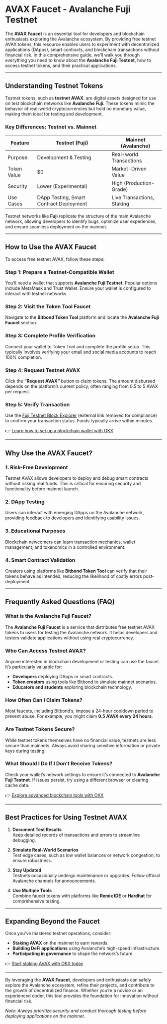 # AVAX Faucet - Avalanche Fuji Testnet  

The **AVAX Faucet** is an essential tool for developers and blockchain enthusiasts exploring the Avalanche ecosystem. By providing free testnet AVAX tokens, this resource enables users to experiment with decentralized applications (DApps), smart contracts, and blockchain transactions without financial risk. In this comprehensive guide, we’ll walk you through everything you need to know about the **Avalanche Fuji Testnet**, how to access testnet tokens, and their practical applications.  

---

## Understanding Testnet Tokens  

Testnet tokens, such as **testnet AVAX**, are digital assets designed for use on test blockchain networks like **Avalanche Fuji**. These tokens mimic the behavior of real-world cryptocurrencies but hold no monetary value, making them ideal for testing and development.  

### Key Differences: Testnet vs. Mainnet  
| Feature              | Testnet (Fuji)              | Mainnet (Avalanche)          |  
|-----------------------|-----------------------------|------------------------------|  
| Purpose               | Development & Testing       | Real-world Transactions      |  
| Token Value           | $0                          | Market-Driven Value          |  
| Security              | Lower (Experimental)        | High (Production-Grade)      |  
| Use Cases             | DApp Testing, Smart Contract Deployment | Live Transactions, Staking |  

Testnet networks like **Fuji** replicate the structure of the main Avalanche network, allowing developers to identify bugs, optimize user experiences, and ensure seamless deployment on the mainnet.  

---

## How to Use the AVAX Faucet  

To access free testnet AVAX, follow these steps:  

### Step 1: Prepare a Testnet-Compatible Wallet  
You’ll need a wallet that supports **Avalanche Fuji Testnet**. Popular options include MetaMask and Trust Wallet. Ensure your wallet is configured to interact with testnet networks.  

### Step 2: Visit the Token Tool Faucet  
Navigate to the **Bitbond Token Tool** platform and locate the **Avalanche Fuji Faucet** section.  

### Step 3: Complete Profile Verification  
Connect your wallet to Token Tool and complete the profile setup. This typically involves verifying your email and social media accounts to reach 100% completion.  

### Step 4: Request Testnet AVAX  
Click the **“Request AVAX”** button to claim tokens. The amount disbursed depends on the platform’s current policy, often ranging from 0.5 to 5 AVAX per request.  

### Step 5: Verify Transaction  
Use the [Fuji Testnet Block Explorer](https://testnet.snowscan.xyz/) (external link removed for compliance) to confirm your transaction status. Funds typically arrive within minutes.  

👉 [Learn how to set up a blockchain wallet with OKX](https://bit.ly/okx-bonus)  

---

## Why Use the AVAX Faucet?  

### 1. **Risk-Free Development**  
Testnet AVAX allows developers to deploy and debug smart contracts without risking real funds. This is critical for ensuring security and functionality before mainnet launch.  

### 2. **DApp Testing**  
Users can interact with emerging DApps on the Avalanche network, providing feedback to developers and identifying usability issues.  

### 3. **Educational Purposes**  
Blockchain newcomers can learn transaction mechanics, wallet management, and tokenomics in a controlled environment.  

### 4. **Smart Contract Validation**  
Creators using platforms like **Bitbond Token Tool** can verify that their tokens behave as intended, reducing the likelihood of costly errors post-deployment.  

---

## Frequently Asked Questions (FAQ)  

### **What is the Avalanche Fuji Faucet?**  
The **Avalanche Fuji Faucet** is a service that distributes free testnet AVAX tokens to users for testing the Avalanche network. It helps developers and testers validate applications without using real cryptocurrency.  

### **Who Can Access Testnet AVAX?**  
Anyone interested in blockchain development or testing can use the faucet. It’s particularly valuable for:  
- **Developers** deploying DApps or smart contracts.  
- **Token creators** using tools like Bitbond to simulate mainnet scenarios.  
- **Educators and students** exploring blockchain technology.  

### **How Often Can I Claim Tokens?**  
Most faucets, including Bitbond’s, impose a 24-hour cooldown period to prevent abuse. For example, you might claim **0.5 AVAX every 24 hours**.  

### **Are Testnet Tokens Secure?**  
While testnet tokens themselves have no financial value, testnets are less secure than mainnets. Always avoid sharing sensitive information or private keys during testing.  

### **What Should I Do If I Don’t Receive Tokens?**  
Check your wallet’s network settings to ensure it’s connected to **Avalanche Fuji Testnet**. If issues persist, try using a different browser or clearing cache data.  

👉 [Explore advanced blockchain tools with OKX](https://bit.ly/okx-bonus)  

---

## Best Practices for Using Testnet AVAX  

1. **Document Test Results**  
   Keep detailed records of transactions and errors to streamline debugging.  

2. **Simulate Real-World Scenarios**  
   Test edge cases, such as low wallet balances or network congestion, to ensure robustness.  

3. **Stay Updated**  
   Testnets occasionally undergo maintenance or upgrades. Follow official Avalanche channels for announcements.  

4. **Use Multiple Tools**  
   Combine faucet tokens with platforms like **Remix IDE** or **Hardhat** for comprehensive testing.  

---

## Expanding Beyond the Faucet  

Once you’ve mastered testnet operations, consider:  
- **Staking AVAX** on the mainnet to earn rewards.  
- **Building DeFi applications** using Avalanche’s high-speed infrastructure.  
- **Participating in governance** to shape the network’s future.  

👉 [Start staking AVAX with OKX today](https://bit.ly/okx-bonus)  

---  

By leveraging the **AVAX Faucet**, developers and enthusiasts can safely explore the Avalanche ecosystem, refine their projects, and contribute to the growth of decentralized finance. Whether you’re a novice or an experienced coder, this tool provides the foundation for innovation without financial risk.  

*Note: Always prioritize security and conduct thorough testing before deploying applications on the mainnet.*